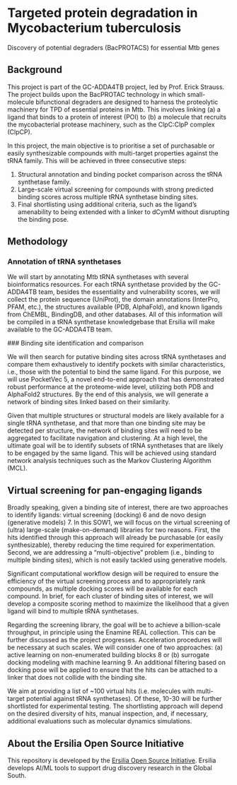 # Targeted protein degradation in Mycobacterium tuberculosis
Discovery of potential degraders (BacPROTACS) for essential Mtb genes

## Background

This project is part of the GC-ADDA4TB project, led by Prof. Erick Strauss. The project builds upon the BacPROTAC technology in which small-molecule bifunctional degraders are designed to harness the proteolytic machinery for TPD of essential proteins in Mtb. This involves linking (a) a ligand that binds to a protein of interest (POI) to (b) a molecule that recruits the mycobacterial protease machinery, such as the ClpC:ClpP complex (ClpCP).

In this project, the main objective is to prioritise a set of purchasable or easily synthesizable compounds with multi-target properties against the tRNA family. This will be achieved in three consecutive steps:
1. Structural annotation and binding pocket comparison across the tRNA synthetase family.
2. Large-scale virtual screening for compounds with strong predicted binding scores across multiple tRNA synthetase binding sites.
3. Final shortlisting using additional criteria, such as the ligand’s amenability to being extended with a linker to dCymM without disrupting the binding pose.

## Methodology

### Annotation of tRNA synthetases

We will start by annotating Mtb tRNA synthetases with several bioinformatics resources. For each tRNA synthetase provided by the GC-ADDA4TB team, besides the essentiality and vulnerability scores, we will collect the protein sequence (UniProt), the domain annotations (InterPro, PFAM, etc.), the structures available (PDB, AlphaFold), and known ligands from ChEMBL, BindingDB, and other databases. All of this information will be compiled in a tRNA synthetase knowledgebase that Ersilia will make available to the GC-ADDA4TB team.

### Binding site identification and comparison

We will then search for putative binding sites across tRNA synthetases and compare them exhaustively to identify pockets with similar characteristics, i.e., those with the potential to bind the same ligand. For this purpose, we will use PocketVec 5, a novel end-to-end approach that has demonstrated robust performance at the proteome-wide level, utilizing both PDB and AlphaFold2 structures. By the end of this analysis, we will generate a network of binding sites linked based on their similarity.

Given that multiple structures or structural models are likely available for a single tRNA synthetase, and that more than one binding site may be detected per structure, the network of binding sites will need to be aggregated to facilitate navigation and clustering. At a high level, the ultimate goal will be to identify subsets of tRNA synthetases that are likely to be engaged by the same ligand. This will be achieved using standard network analysis techniques such as the Markov Clustering Algorithm (MCL).

## Virtual screening for pan-engaging ligands

Broadly speaking, given a binding site of interest, there are two approaches to identify ligands: virtual screening (docking) 6 and de novo design (generative models) 7. In this SOW1, we will focus on the virtual screening of (ultra) large-scale (make-on-demand) libraries for two reasons. First, the hits identified through this approach will already be purchasable (or easily synthesizable), thereby reducing the time required for experimentation. Second, we are addressing a “multi-objective” problem (i.e., binding to multiple binding sites), which is not easily tackled using generative models.

Significant computational workflow design will be required to ensure the efficiency of the virtual screening process and to appropriately rank compounds, as multiple docking scores will be available for each compound. In brief, for each cluster of binding sites of interest, we will develop a composite scoring method to maximize the likelihood that a given ligand will bind to multiple tRNA synthetases.

Regarding the screening library, the goal will be to achieve a billion-scale throughput, in principle using the Enamine REAL collection. This can be further discussed as the project progresses. Acceleration procedures will be necessary at such scales. We will consider one of two approaches: (a) active learning on non-enumerated building blocks 8 or (b) surrogate docking modeling with machine learning 9. An additional filtering based on docking pose will be applied to ensure that the hits can be attached to a linker that does not collide with the binding site.

We aim at providing a list of ~100 virtual hits (i.e. molecules with multi-target potential against tRNA synthetases). Of these, 10-30 will be further shortlisted for experimental testing. The shortlisting approach will depend on the desired diversity of hits, manual inspection, and, if necessary, additional evaluations such as molecular dynamics simulations.


## About the Ersilia Open Source Initiative

This repository is developed by the [Ersilia Open Source Initiative](https://ersilia.io). Ersilia develops AI/ML tools to support drug discovery research in the Global South.
